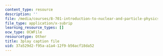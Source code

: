 ```yaml
---
content_type: resource
description: ''
file: /media/courses/8-701-introduction-to-nuclear-and-particle-physics-fall-2020/37a529d2f95aa1a412f9b56acf18da52_B53W30-GJ10.srt
file_type: application/x-subrip
learning_resource_types: []
ocw_type: OCWFile
resourcetype: Other
title: 3play caption file
uid: 37a529d2-f95a-a1a4-12f9-b56acf18da52
---
```


